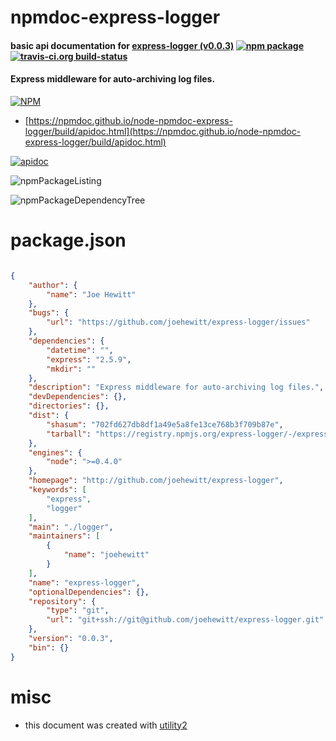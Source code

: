 # npmdoc-express-logger

#### basic api documentation for  [express-logger (v0.0.3)](http://github.com/joehewitt/express-logger)  [![npm package](https://img.shields.io/npm/v/npmdoc-express-logger.svg?style=flat-square)](https://www.npmjs.org/package/npmdoc-express-logger) [![travis-ci.org build-status](https://api.travis-ci.org/npmdoc/node-npmdoc-express-logger.svg)](https://travis-ci.org/npmdoc/node-npmdoc-express-logger)

#### Express middleware for auto-archiving log files.

[![NPM](https://nodei.co/npm/express-logger.png?downloads=true&downloadRank=true&stars=true)](https://www.npmjs.com/package/express-logger)

- [https://npmdoc.github.io/node-npmdoc-express-logger/build/apidoc.html](https://npmdoc.github.io/node-npmdoc-express-logger/build/apidoc.html)

[![apidoc](https://npmdoc.github.io/node-npmdoc-express-logger/build/screenCapture.buildCi.browser.%252Ftmp%252Fbuild%252Fapidoc.html.png)](https://npmdoc.github.io/node-npmdoc-express-logger/build/apidoc.html)

![npmPackageListing](https://npmdoc.github.io/node-npmdoc-express-logger/build/screenCapture.npmPackageListing.svg)

![npmPackageDependencyTree](https://npmdoc.github.io/node-npmdoc-express-logger/build/screenCapture.npmPackageDependencyTree.svg)



# package.json

```json

{
    "author": {
        "name": "Joe Hewitt"
    },
    "bugs": {
        "url": "https://github.com/joehewitt/express-logger/issues"
    },
    "dependencies": {
        "datetime": "",
        "express": "2.5.9",
        "mkdir": ""
    },
    "description": "Express middleware for auto-archiving log files.",
    "devDependencies": {},
    "directories": {},
    "dist": {
        "shasum": "702fd627db8df1a49e5a8fe13ce768b3f709b87e",
        "tarball": "https://registry.npmjs.org/express-logger/-/express-logger-0.0.3.tgz"
    },
    "engines": {
        "node": ">=0.4.0"
    },
    "homepage": "http://github.com/joehewitt/express-logger",
    "keywords": [
        "express",
        "logger"
    ],
    "main": "./logger",
    "maintainers": [
        {
            "name": "joehewitt"
        }
    ],
    "name": "express-logger",
    "optionalDependencies": {},
    "repository": {
        "type": "git",
        "url": "git+ssh://git@github.com/joehewitt/express-logger.git"
    },
    "version": "0.0.3",
    "bin": {}
}
```



# misc
- this document was created with [utility2](https://github.com/kaizhu256/node-utility2)

